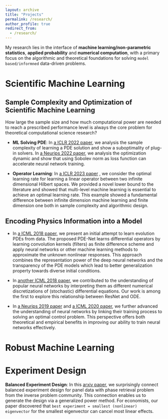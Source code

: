 ```yaml
---
layout: archive
title: "Projects"
permalink: /research/
author_profile: true
redirect_from:
  - /research/
---
```



My research lies in the interface of **machine learning/non-parametric statistics**, **applied probability** and  **numerical computation**, with a primary focus on the algorithmic and theoretical foundations for solving `model based/informned` data-driven problems. 



# Scientific Machine Learning

## Sample Complexity and Optimization of Scientific Machine Learning

How large the sample size and how much computational power are needed to reach a prescribed performance level is always the core problem for
theoretical computational science research?
 
- **ML Solving PDE**: In [a ICLR 2022 paper](https://arxiv.org/abs/2110.06897), we analysis the sample complexity of learning a PDE solution and show a suboptimality of plug-in solvers. In [a Neurips 2022 paper](https://arxiv.org/abs/2205.07331), we analysis the optimization dynamic and show that using Sobolev norm as loss function can accelerate neural network training.

- **Operator Learning**: In [a ICLR 2023 paper](https://arxiv.org/abs/2209.14430) , we consider the optimal learning rate for learning a linear operator between two infinite dimensional Hilbert spaces. We provided a novel lower bound to the literature and showed that multi-level machine learning is essential to achieve an optimal learning rate. This example showed a fundamental difference between infinite dimension machine learning and finite dimension one both in sample complexity and algorithmic design.

## Encoding Physics Information into a Model

- In [a ICML 2018 paper](https://arxiv.org/abs/1710.09668), we present an initial attempt to learn evolution PDEs from data. The proposed PDE-Net learns differential operators by learning convolution kernels (filters) as finite difference scheme and apply neural networks or other machine learning methods to approximate the unknown nonlinear responses. This approach combines the representation power of the deep neural networks and the transparency of the PDE models which lead to better generalization property towards diverse initial conditions.

- In [another ICML 2018 paper](https://arxiv.org/abs/1710.10121), we contributed to the understanding of popular neural networks by interpreting them as different numerical discretizations of (stochastic) differential equations. Our work is among the first to explore this relationship between ResNet and ODE.

- In [a Neurips 2019 paper](https://arxiv.org/abs/1905.00877) and [a ICML 2020 paper](https://arxiv.org/abs/2003.05508), we further advanced the understanding of neural networks by linking their training process to solving an optimal control problem. This perspective offers both theoretical and empirical benefits in improving our ability to train neural networks effectively. 

# Robust Machine Learning

# Experiment Design

**Balanced Experiment Design**: In this [arxiv paper](https://arxiv.org/abs/2211.15241), we surprisingly connect balanced experiment design for panel data with phase retrieval problem from the inverse problem community. This connection enables us to generate the design via a generalized power method. For economists, our paper discovered that `best experiment = smallest (nonlinear) eigenvector` for the smallest eigenvector can cancel most linear effects. 
